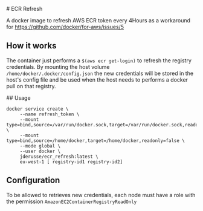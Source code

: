 # ECR Refresh

A docker image to refresh AWS ECR token every 4Hours as a workaround
for https://github.com/docker/for-aws/issues/5

## How it works

The container just performs a `$(aws ecr get-login)` to refresh the registry
credentials.
By mounting the host volume `/home/docker/.docker/config.json` the new
credentials will be stored in the host's config file and be used when the host
needs to performs a docker pull on that registry.

## Usage

```
docker service create \
     --name refresh_token \
     --mount type=bind,source=/var/run/docker.sock,target=/var/run/docker.sock,readonly=false \
     --mount type=bind,source=/home/docker,target=/home/docker,readonly=false \
     --mode global \
     --user docker \
     jderusse/ecr_refresh:latest \
     eu-west-1 [ registry-id1 registry-id2]
```

## Configuration

To be allowed to retrieves new credentials, each node must have a role with
the permission `AmazonEC2ContainerRegistryReadOnly`
